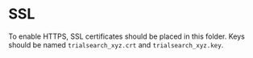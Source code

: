 # SSL

To enable HTTPS, SSL certificates should be placed in this folder. Keys should be named `trialsearch_xyz.crt` and `trialsearch_xyz.key`.
